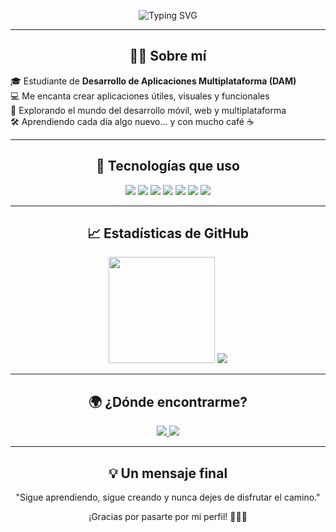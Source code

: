 <!-- Encabezado animado con efecto máquina de escribir -->
<p align="center">
  <img src="https://readme-typing-svg.herokuapp.com?font=Fira+Code&size=24&pause=1000&color=00F7FF&center=true&vCenter=true&width=600&lines=%C2%A1Hola%2C+soy+Daniel!;Estudiante+de+DAM;Apasionado+por+la+tecnolog%C3%ADa+y+el+c%C3%B3digo;Construyendo+apps+multiplataforma" alt="Typing SVG" />
</p>

---

<h2 align="center">🧑‍💻 Sobre mí</h2>

🎓 Estudiante de **Desarrollo de Aplicaciones Multiplataforma (DAM)**  
💻 Me encanta crear aplicaciones útiles, visuales y funcionales  
🚀 Explorando el mundo del desarrollo móvil, web y multiplataforma  
🛠️ Aprendiendo cada día algo nuevo... y con mucho café ☕  

---

<h2 align="center">🔧 Tecnologías que uso</h2>

<p align="center">
  <img src="https://img.shields.io/badge/Java-ED8B00?style=for-the-badge&logo=java&logoColor=white" />
  <img src="https://img.shields.io/badge/Kotlin-7F52FF?style=for-the-badge&logo=kotlin&logoColor=white" />
  <img src="https://img.shields.io/badge/Android_Studio-3DDC84?style=for-the-badge&logo=android-studio&logoColor=white" />
  <img src="https://img.shields.io/badge/MySQL-00758F?style=for-the-badge&logo=mysql&logoColor=white" />
  <img src="https://img.shields.io/badge/SQLite-07405E?style=for-the-badge&logo=sqlite&logoColor=white" />
  <img src="https://img.shields.io/badge/Git-F05032?style=for-the-badge&logo=git&logoColor=white" />
  <img src="https://img.shields.io/badge/GitHub-181717?style=for-the-badge&logo=github&logoColor=white" />
</p>

---

<h2 align="center">📈 Estadísticas de GitHub</h2>

<div align="center">
  <img height="170" src="https://github-readme-stats.vercel.app/api?username=Danielgr002&show_icons=true&theme=radical&hide_border=true" />
  <img src="https://github-readme-activity-graph.cyclic.app/graph?username=Danielgr002&bg_color=1e1e1e&color=00ffe1&line=00ffe1&point=ffffff&area=true&hide_border=true" />
</div>

---

<h2 align="center">🌍 ¿Dónde encontrarme?</h2>

<p align="center">
  <a href="mailto:tuemail@gmail.com">
    <img src="https://img.shields.io/badge/Email-D14836?style=for-the-badge&logo=gmail&logoColor=white" />
  </a>
  <a href="https://www.linkedin.com/in/tuusuario" target="_blank">
    <img src="https://img.shields.io/badge/LinkedIn-0A66C2?style=for-the-badge&logo=linkedin&logoColor=white" />
  </a>
</p>

---

<h2 align="center">💡 Un mensaje final</h2>

<p align="center">
  "Sigue aprendiendo, sigue creando y nunca dejes de disfrutar el camino."  
</p>

<p align="center">
  ¡Gracias por pasarte por mi perfil! 👨‍💻✨
</p>
